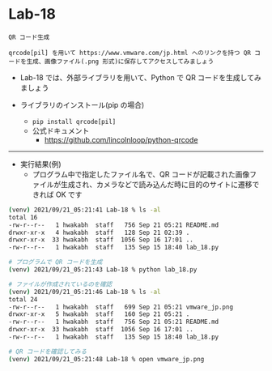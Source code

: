 # Lab-18

```text
QR コード生成

qrcode[pil] を用いて https://www.vmware.com/jp.html へのリンクを持つ QR コードを生成、画像ファイル(.png 形式)に保存してアクセスしてみましょう
```

- Lab-18 では、外部ライブラリを用いて、Python で QR コードを生成してみましょう

- ライブラリのインストール(pip の場合)
  - `pip install qrcode[pil]`
  - 公式ドキュメント
    - <https://github.com/lincolnloop/python-qrcode>

***

- 実行結果(例)
  - プログラム中で指定したファイル名で、QR コードが記載された画像ファイルが生成され、カメラなどで読み込んだ時に目的のサイトに遷移できれば OK です

```bash
(venv) 2021/09/21_05:21:41 Lab-18 % ls -al 
total 16
-rw-r--r--   1 hwakabh  staff   756 Sep 21 05:21 README.md
drwxr-xr-x   4 hwakabh  staff   128 Sep 21 02:39 .
drwxr-xr-x  33 hwakabh  staff  1056 Sep 16 17:01 ..
-rw-r--r--   1 hwakabh  staff   135 Sep 15 18:40 lab_18.py

# プログラムで QR コードを生成
(venv) 2021/09/21_05:21:43 Lab-18 % python lab_18.py 

# ファイルが作成されているのを確認
(venv) 2021/09/21_05:21:46 Lab-18 % ls -al
total 24
-rw-r--r--   1 hwakabh  staff   699 Sep 21 05:21 vmware_jp.png
drwxr-xr-x   5 hwakabh  staff   160 Sep 21 05:21 .
-rw-r--r--   1 hwakabh  staff   756 Sep 21 05:21 README.md
drwxr-xr-x  33 hwakabh  staff  1056 Sep 16 17:01 ..
-rw-r--r--   1 hwakabh  staff   135 Sep 15 18:40 lab_18.py

# QR コードを確認してみる
(venv) 2021/09/21_05:21:48 Lab-18 % open vmware_jp.png 
```
